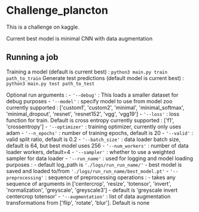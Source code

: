 # Challenge_plancton
This is a challenge on kaggle. 

Current best model is minimal CNN with data augmentation

## Running a job
Training a model (default is current best) : `python3 main.py train path_to_train`
Generate test predictions (default model is current best) : `python3 main.py test path_to_test`

Optional run arguments : 
       - `'--debug'` : This loads a smaller dataset for debug purposes
       - `'--model'` : specify model to use from model zoo 
              currently supported : ['custom1', 'custom2', 'minimal', 'minimal_softmax', 'minimal_dropout', 'resnet', 'resnet152', 'vgg', 'vgg19']
       - `'--loss'` : loss function for train. Default is cross entropy
              currently supported : ['f1', 'crossentropy']
       - `'--optimizer'` : training optimizer, currently only uses adam
       - `'--n_epochs'` : number of training epochs, default is 20
       - `'--valid'` : valid split ratio, default is 0.2 
       - `'--batch_size'` : data loader batch size, default is 64, but best model uses 256 
       - `'--num_workers'` : number of data loader workers, default=4 
       - `'--sampler'` : whether to use a weighted sampler for data loader
       - `'--run_name'` : used for logging and model loading purposes : 
              - default log_path is `'./logs/run_run_name/'`
              - best model is saved and loaded to/from `'./logs/run_run_name/best_model.pt'`
       - `'--preprocessing'` :  sequence of preprocessing operations : 
              - takes any sequence of arguments in ['centercrop', 'resize', 'totensor', 'invert', 'normalization', 'greyscale', 'greyscale3']
              - default is 'greyscale invert centercrop totensor' 
       - `'--augmentation'` : list of data augmentation transformations from ['flip', 'rotate', 'blur']. Default is none
